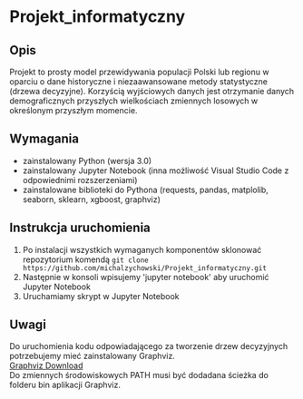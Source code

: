 # Projekt_informatyczny

## Opis
Projekt to prosty model przewidywania populacji Polski lub regionu w oparciu o dane historyczne i niezaawansowane metody statystyczne (drzewa decyzyjne). Korzyścią wyjściowych danych jest otrzymanie danych demograficznych przyszłych wielkościach zmiennych losowych w określonym przyszłym momencie.

## Wymagania
* zainstalowany Python (wersja 3.0)
* zainstalowany Jupyter Notebook (inna możliwość Visual Studio Code z odpowiednimi rozszerzeniami)
* zainstalowane biblioteki do Pythona (requests, pandas, matplolib, seaborn, sklearn, xgboost, graphviz)


## Instrukcja uruchomienia
1. Po instalacji wszystkich wymaganych komponentów sklonować repozytorium komendą `git clone https://github.com/michalzychowski/Projekt_informatyczny.git`
2. Następnie w konsoli wpisujemy 'jupyter notebook' aby uruchomić Jupyter Notebook
3. Uruchamiamy skrypt w Jupyter Notebook

## Uwagi
Do uruchomienia kodu odpowiadającego za tworzenie drzew decyzyjnych potrzebujemy mieć zainstalowany Graphviz. \
[Graphviz Download](https://graphviz.org/download/) \
Do zmiennych środowiskowych PATH musi być dodadana ścieżka do folderu bin aplikacji Graphviz.